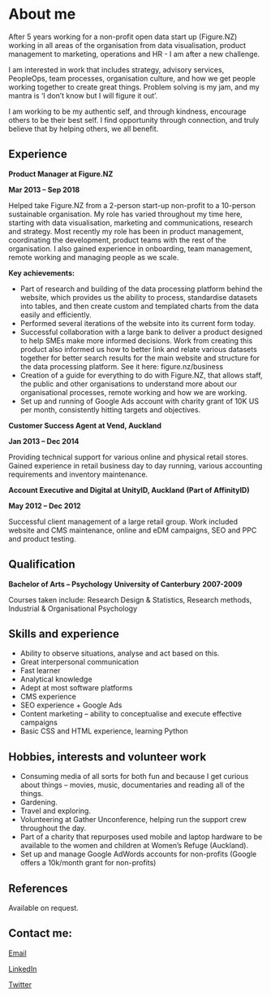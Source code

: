 # About me

After 5 years working for a non-profit open data start up (Figure.NZ) working in all areas of the organisation from data visualisation, product management to marketing, operations and HR - I am after a new challenge.

I am interested in work that includes strategy, advisory services, PeopleOps, team processes, organisation culture, and how we get people working together to create great things. Problem solving is my jam, and my mantra is ‘I don’t know but I will figure it out’.

I am working to be my authentic self, and through kindness, encourage others to be their best self. I find opportunity through connection, and truly believe that by helping others, we all benefit.



## Experience

**Product Manager at Figure.NZ**

**Mar 2013 – Sep 2018**

Helped take Figure.NZ from a 2-person start-up non-profit to a 10-person sustainable organisation. My role has varied throughout my time here, starting with data visualisation, marketing and communications, research and strategy. Most recently my role has been in product management, coordinating the development, product teams with the rest of the organisation. I also gained experience in onboarding, team management, remote working and managing people as we scale.

**Key achievements:**

- Part of research and building of the data processing platform behind the website, which provides us the ability to process, standardise datasets into tables, and then create custom and templated charts from the data easily and efficiently.
- Performed several iterations of the website into its current form today.
- Successful collaboration with a large bank to deliver a product designed to help SMEs make more informed decisions. Work from creating this product also informed us how to better link and relate various datasets together for better search results for the main website and structure for the data processing platform. See it here: figure.nz/business
- Creation of a guide for everything to do with Figure.NZ, that allows staff, the public and other organisations to understand more about our organisational processes, remote working and how we are working.
- Set up and running of Google Ads account with charity grant of 10K US per month, consistently hitting targets and objectives.



**Customer Success Agent at Vend, Auckland**

**Jan 2013 – Dec 2014**

Providing technical support for various online and physical retail stores. Gained experience in retail business day to day running, various accounting requirements and inventory maintenance.



**Account Executive and Digital at UnityID, Auckland**
**(Part of AffinityID)**

**May 2012 – Dec 2012**

Successful client management of a large retail group. Work included website and CMS maintenance, online and eDM campaigns, SEO and PPC and product testing.



## Qualification

**Bachelor of Arts – Psychology**
**University of Canterbury**
**2007-2009**

Courses taken include:
Research Design & Statistics, Research methods, Industrial & Organisational Psychology

## Skills and experience

- Ability to observe situations, analyse and act based on this.
- Great interpersonal communication
- Fast learner
- Analytical knowledge
- Adept at most software platforms
- CMS experience
- SEO experience + Google Ads
- Content marketing – ability to conceptualise and execute effective campaigns
- Basic CSS and HTML experience, learning Python

## Hobbies, interests and volunteer work

- Consuming media of all sorts for both fun and because I get curious about things – movies, music, documentaries and reading all of the things.
- Gardening.
- Travel and exploring.
- Volunteering at Gather Unconference, helping run the support crew throughout the day.
- Part of a charity that repurposes used mobile and laptop hardware to be available to the women and children at Women’s Refuge (Auckland).
- Set up and manage Google AdWords accounts for non-profits (Google offers a 10k/month grant for non-profits)

## References

Available on request.



## Contact me:

[Email](mailto:hooper.amy@gmail.com)

[LinkedIn](https://www.linkedin.com/in/hooperamy/)

[Twitter](https://twitter.com/Amy_Hoops)


